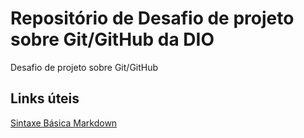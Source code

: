 # Repositório de Desafio de projeto sobre Git/GitHub da DIO
Desafio de projeto sobre Git/GitHub

## Links úteis
[Sintaxe Básica Markdown](https://www.markdownguide.org/basic-syntax/)
